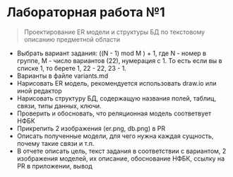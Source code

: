 # Лабораторная работа №1

> Проектирование ER модели и структуры БД по текстовому описанию предметной области 

- Выбрать вариант задания: ((N - 1) mod M ) + 1, где N - номер в группе, M - число вариантов (22), нумерация с 1. То есть если вы в списке 1, то берете 1, 22 - 22, 23 - 1.  
- Варианты в файле variants.md
- Нарисовать ER модель, рекомендуется использовать draw.io или иной редактор
- Нарисовать структуру БД, содержащую названия полей, таблиц, связи, типы данных, ключи. 
- Проверить и обосновать, что реляционная модель соответвует НФБК
- Прикрепить 2 изображения (er.png, db.png) в PR
- Описать полученные модели, для чего нужна каждая сущность, почему такие связи и т.п.
- В отчете описать цель, текст задания в соответствии с вариантом, 2 изображения моделей, их описание, обоснование НФБК, ссылку на PR в приложении, вывод

